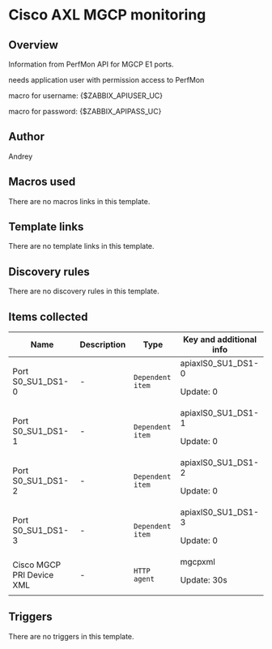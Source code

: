 # Cisco AXL MGCP monitoring

## Overview

Information from PerfMon API for MGCP E1 ports.


 


needs application user with permission access to PerfMon


macro for username: {$ZABBIX\_APIUSER\_UC}


macro for password: {$ZABBIX\_APIPASS\_UC}

## Author

Andrey

## Macros used

There are no macros links in this template.

## Template links

There are no template links in this template.

## Discovery rules

There are no discovery rules in this template.

## Items collected

|Name|Description|Type|Key and additional info|
|----|-----------|----|----|
|Port S0_SU1_DS1-0|<p>-</p>|`Dependent item`|apiaxlS0_SU1_DS1-0<p>Update: 0</p>|
|Port S0_SU1_DS1-1|<p>-</p>|`Dependent item`|apiaxlS0_SU1_DS1-1<p>Update: 0</p>|
|Port S0_SU1_DS1-2|<p>-</p>|`Dependent item`|apiaxlS0_SU1_DS1-2<p>Update: 0</p>|
|Port S0_SU1_DS1-3|<p>-</p>|`Dependent item`|apiaxlS0_SU1_DS1-3<p>Update: 0</p>|
|Cisco MGCP PRI Device XML|<p>-</p>|`HTTP agent`|mgcpxml<p>Update: 30s</p>|
## Triggers

There are no triggers in this template.

